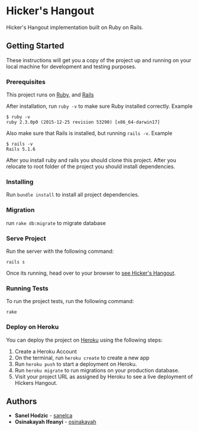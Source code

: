 # Hicker's Hangout

Hicker's Hangout implementation built on Ruby on Rails.

## Getting Started

These instructions will get you a copy of the project up and running on your local machine for development and testing purposes.

### Prerequisites

This project runs on [Ruby](https://www.ruby-lang.org/en/documentation/installation/), and [Rails](http://installrails.com/)

After installation, run `ruby -v` to make sure Ruby installed correctly. Example
```
$ ruby -v
ruby 2.3.0p0 (2015-12-25 revision 53290) [x86_64-darwin17]
```

Also make sure that Rails is installed, but running `rails -v`.
Example
```
$ rails -v
Rails 5.1.6
```
After you install ruby and rails you should clone this project.
After you relocate to root folder of the project you should install
dependencies.

### Installing

Run `bundle install` to install all project dependencies.

### Migration

run `rake db:migrate` to migrate database

### Serve Project

Run the server with the following command:

```
rails s
```

Once its running, head over to your browser to [see Hicker's Hangout](http://localhost:3000/).


### Running Tests

To run the project tests, run the following command:
```
rake
```

### Deploy on Heroku

You can deploy the project on [Heroku](https://www.heroku.com/) using the following steps:

1. Create a Heroku Account
2. On the terminal, run `heroku create` to create a new app
3. Run `heroku push` to start a deployment on Heroku.
4. Run `heroku migrate` to run migrations on your production database.
5. Visit your project URL as assigned by Heroku to see a live deployment of Hickers Hangout.


## Authors

* **Sanel Hodzic** - [sanelca](https://github.com/sanelca)
* **Osinakayah Ifeanyi** - [osinakayah](https://github.com/osinakayah)
